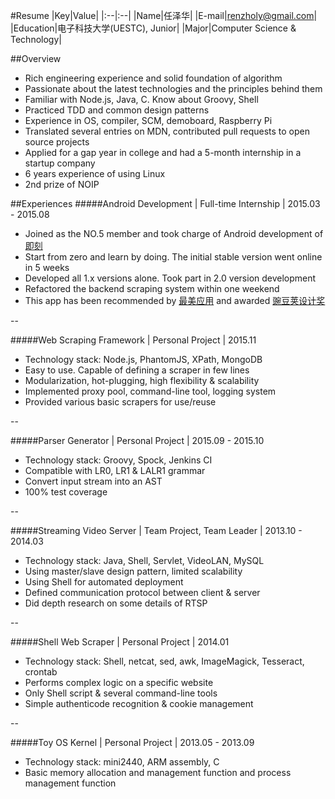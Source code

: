 #Resume
|Key|Value|
|:--|:--|
|Name|任泽华|
|E-mail|[renzholy@gmail.com](mailto:renzholy@gmail.com)|
|Education|电子科技大学(UESTC), Junior|
|Major|Computer Science & Technology|

##Overview
- Rich engineering experience and solid foundation of algorithm
- Passionate about the latest technologies and the principles behind them
- Familiar with Node.js, Java, C. Know about Groovy, Shell
- Practiced TDD and common design patterns
- Experience in OS, compiler, SCM, demoboard, Raspberry Pi
- Translated several entries on MDN, contributed pull requests to open source projects
- Applied for a gap year in college and had a 5-month internship in a startup company
- 6 years experience of using Linux
- 2nd prize of NOIP

##Experiences
#####Android Development | Full-time Internship | 2015.03 - 2015.08
- Joined as the NO.5 member and took charge of Android development of [即刻](http://jike.ruguoapp.com)
- Start from zero and learn by doing. The initial stable version went online in 5 weeks
- Developed all 1.x versions alone. Took part in 2.0 version development
- Refactored the backend scraping system within one weekend
- This app has been recommended by [最美应用](http://zuimeia.com/app/2879/) and awarded [豌豆荚设计奖](http://www.wandoujia.com/award/blog/com.ruguoapp.jike)

--

#####Web Scraping Framework | Personal Project | 2015.11
- Technology stack: Node.js, PhantomJS, XPath, MongoDB
- Easy to use. Capable of defining a scraper in few lines
- Modularization, hot-plugging, high flexibility & scalability
- Implemented proxy pool, command-line tool, logging system
- Provided various basic scrapers for use/reuse

--

#####Parser Generator | Personal Project | 2015.09 - 2015.10
- Technology stack: Groovy, Spock, Jenkins CI
- Compatible with LR0, LR1 & LALR1 grammar
- Convert input stream into an AST
- 100% test coverage

--

#####Streaming Video Server | Team Project, Team Leader | 2013.10 - 2014.03
- Technology stack: Java, Shell, Servlet, VideoLAN, MySQL
- Using master/slave design pattern, limited scalability
- Using Shell for automated deployment
- Defined communication protocol between client & server
- Did depth research on some details of RTSP

--

#####Shell Web Scraper | Personal Project | 2014.01
- Technology stack: Shell, netcat, sed, awk, ImageMagick, Tesseract, crontab
- Performs complex logic on a specific website
- Only Shell script & several command-line tools
- Simple authenticode recognition & cookie management

--

#####Toy OS Kernel | Personal Project | 2013.05 - 2013.09
- Technology stack: mini2440, ARM assembly, C
- Basic memory allocation and management function and process management function

